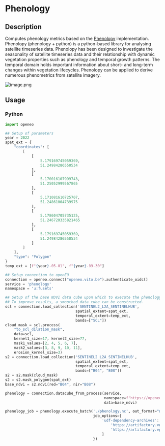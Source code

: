 # Phenology

## Description

Computes phenology metrics based on the [Phenolopy](https://github.com/lewistrotter/PhenoloPy) implementation.
Phenolopy (phenology + python) is a python-based library for analysing satellite timeseries data.
Phenolopy has been designed to investigate the seasonality of satellite timeseries data and their relationship with
dynamic vegetation properties such as phenology and temporal growth patterns.
The temporal domain holds important information about short- and long-term changes within vegetation lifecycles.
Phenolopy can be applied to derive numerous phenometrics from satellite imagery.

![image.png](https://github.com/lewistrotter/Phenolopy/raw/main/documentation/images/pheno_explain.png?raw=trueg)

## Usage

### Python

```python
import openeo

## Setup of parameters
year = 2022
spat_ext = {
    "coordinates": [
        [
            [
                5.179169745059369,
                51.24984286550534
            ],
            [
                5.170016107999743,
                51.25052999567865
            ],
            [
                5.171081610725707,
                51.24861004739975
            ],
            [
                5.178604705735125,
                51.246720335821465
            ],
            [
                5.179169745059369,
                51.24984286550534
            ]
        ]
    ],
    "type": "Polygon"
}
temp_ext = [f"{year}-05-01", f"{year}-09-30"]

## Setup connection to openEO
connection = openeo.connect("openeo.vito.be").authenticate_oidc()
service = 'phenology'
namespace = 'u:fusets'

## Setup of the base NDVI data cube upon which to execute the phenology calculation. 
## To improve results, a smoothed data cube can be constructed.
scl = connection.load_collection('SENTINEL2_L2A_SENTINELHUB',
                                spatial_extent=spat_ext,
                                temporal_extent=temp_ext,
                                bands=["SCL"])
cloud_mask = scl.process(
    "to_scl_dilation_mask",
    data=scl,
    kernel1_size=17, kernel2_size=77,
    mask1_values=[2, 4, 5, 6, 7],
    mask2_values=[3, 8, 9, 10, 11],
    erosion_kernel_size=3)
s2 = connection.load_collection('SENTINEL2_L2A_SENTINELHUB',
                                spatial_extent=spat_ext,
                                temporal_extent=temp_ext,
                                bands=["B04", "B08"])
s2 = s2.mask(cloud_mask)
s2 = s2.mask_polygon(spat_ext)
base_ndvi = s2.ndvi(red="B04", nir="B08")

phenology = connection.datacube_from_process(service,
                                             namespace=f'https://openeo.vito.be/openeo/1.1/processes/{namespace}/{service}',
                                             data=base_ndvi)

phenology_job = phenology.execute_batch('./phenology.nc', out_format="netcdf", title=f'FuseTS - Phenology',
                                        job_options={
                                            'udf-dependency-archives': [
                                                'https://artifactory.vgt.vito.be:443/artifactory/auxdata-public/ai4food/fusets_venv.zip#tmp/venv',
                                                'https://artifactory.vgt.vito.be:443/artifactory/auxdata-public/ai4food/fusets.zip#tmp/venv_static'
                                            ]
                                        })
```
